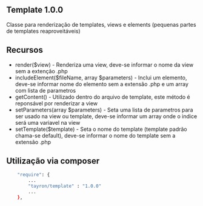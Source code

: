 ## Template 1.0.0

Classe para renderização de templates, views e elements (pequenas partes de templates reaproveitáveis)


## Recursos
  - render($view) - Renderiza uma view, deve-se informar o nome da view sem a extenção .php
  - includeElement($fileName, array $parameters) - Inclui um elemento, deve-se informar nome do elemento sem a extensão .php e um array com lista de parametros
  - getContent() - Utilizado dentro do arquivo de template, este método é reponsável por renderizar a view
  - setParameters(array $parameters) - Seta uma lista de parametros para ser usado na view ou template, deve-se informar um array onde o indice será uma variavel na view
  - setTemplate($template) - Seta o nome do template (template padrão chama-se default), deve-se informar o nome do template sem a extensão .php


## Utilização via composer

```sh
    "require": {
        ...
        "tayron/template" : "1.0.0"
        ... 
    },    
```

